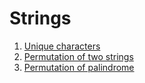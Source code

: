 # Strings

1. [Unique characters](./1.unique_chars.js)
1. [Permutation of two strings](./2.permutation_of_two_strings.js)
1. [Permutation of palindrome](./3.permutation_of_palindrome.js)
